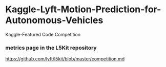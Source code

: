 # Kaggle-Lyft-Motion-Prediction-for-Autonomous-Vehicles
Kaggle-Featured Code Competition


### metrics page in the L5Kit repository
https://github.com/lyft/l5kit/blob/master/competition.md






